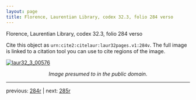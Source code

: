 ```yaml
---
layout: page
title: Florence, Laurentian Library, codex 32.3, folio 284 verso
---
```


Florence, Laurentian Library, codex 32.3, folio 284 verso

Cite this object as `urn:cite2:citelaur:laur32pages.v1:284v`.  The full image is linked to a citation tool you can use to cite regions of the image.

[![laur32_3_00576](http://www.homermultitext.org/iipsrv?IIIF=/project/homer/pyramidal/deepzoom/citelaur/laur32imgs/v1/laur32_3_00576.tif/full/800,/0/default.jpg)](http://www.homermultitext.org/ict2/?urn=urn:cite2:citelaur:laur32imgs.v1:laur32_3_00576) 

<p style="text-align: center; font-style: italic;">Image presumed to in the public domain.</p>

---

previous: [284r](../284r/) | next: [285r](../285r/)